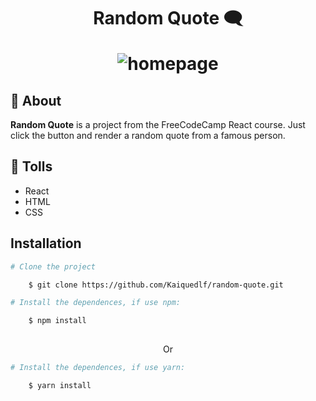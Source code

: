 <h1 align="center"> 

Random Quote 🗨️

![homepage](https://github.com/Kaiquedlf/random-quote/assets/91236437/f957bd6c-b318-4247-9e7f-9b6dcca14270)

</h1>

## 📕 About
**Random Quote** is a project from the FreeCodeCamp React course. Just click the button and render a random quote from a famous person.

## 🔨 Tolls
- React
- HTML
- CSS

## Installation

```bash
# Clone the project

    $ git clone https://github.com/Kaiquedlf/random-quote.git

```
```bash
# Install the dependences, if use npm:

    $ npm install 
    
```

<p align="center">Or</p>

```bash
# Install the dependences, if use yarn:

    $ yarn install 
    
```
